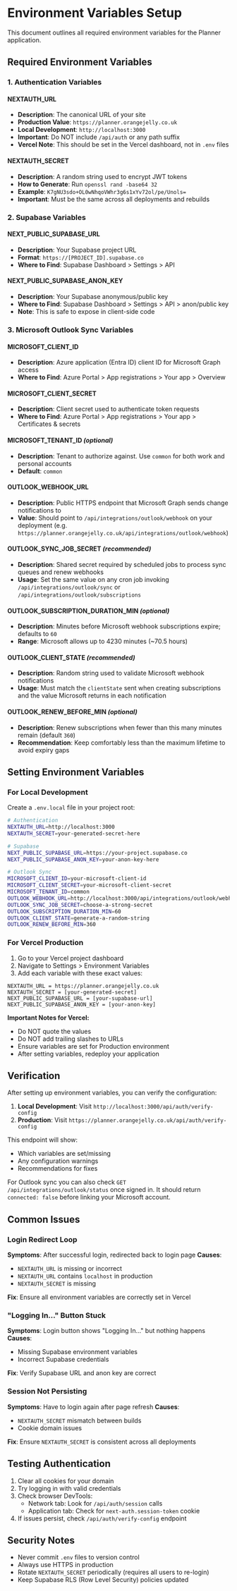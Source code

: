 # Environment Variables Setup

This document outlines all required environment variables for the Planner application.

## Required Environment Variables

### 1. Authentication Variables

#### NEXTAUTH_URL
- **Description**: The canonical URL of your site
- **Production Value**: `https://planner.orangejelly.co.uk`
- **Local Development**: `http://localhost:3000`
- **Important**: Do NOT include `/api/auth` or any path suffix
- **Vercel Note**: This should be set in the Vercel dashboard, not in `.env` files

#### NEXTAUTH_SECRET
- **Description**: A random string used to encrypt JWT tokens
- **How to Generate**: Run `openssl rand -base64 32`
- **Example**: `K7gNU3sdo+OL0wNhqoVWhr3g6s1xYv72ol/pe/Unols=`
- **Important**: Must be the same across all deployments and rebuilds

### 2. Supabase Variables

#### NEXT_PUBLIC_SUPABASE_URL
- **Description**: Your Supabase project URL
- **Format**: `https://[PROJECT_ID].supabase.co`
- **Where to Find**: Supabase Dashboard > Settings > API

#### NEXT_PUBLIC_SUPABASE_ANON_KEY
- **Description**: Your Supabase anonymous/public key
- **Where to Find**: Supabase Dashboard > Settings > API > anon/public key
- **Note**: This is safe to expose in client-side code

### 3. Microsoft Outlook Sync Variables

#### MICROSOFT_CLIENT_ID
- **Description**: Azure application (Entra ID) client ID for Microsoft Graph access
- **Where to Find**: Azure Portal > App registrations > Your app > Overview

#### MICROSOFT_CLIENT_SECRET
- **Description**: Client secret used to authenticate token requests
- **Where to Find**: Azure Portal > App registrations > Your app > Certificates & secrets

#### MICROSOFT_TENANT_ID *(optional)*
- **Description**: Tenant to authorize against. Use `common` for both work and personal accounts
- **Default**: `common`

#### OUTLOOK_WEBHOOK_URL
- **Description**: Public HTTPS endpoint that Microsoft Graph sends change notifications to
- **Value**: Should point to `/api/integrations/outlook/webhook` on your deployment (e.g. `https://planner.orangejelly.co.uk/api/integrations/outlook/webhook`)

#### OUTLOOK_SYNC_JOB_SECRET *(recommended)*
- **Description**: Shared secret required by scheduled jobs to process sync queues and renew webhooks
- **Usage**: Set the same value on any cron job invoking `/api/integrations/outlook/sync` or `/api/integrations/outlook/subscriptions`

#### OUTLOOK_SUBSCRIPTION_DURATION_MIN *(optional)*
- **Description**: Minutes before Microsoft webhook subscriptions expire; defaults to `60`
- **Range**: Microsoft allows up to 4230 minutes (~70.5 hours)

#### OUTLOOK_CLIENT_STATE *(recommended)*
- **Description**: Random string used to validate Microsoft webhook notifications
- **Usage**: Must match the `clientState` sent when creating subscriptions and the value Microsoft returns in each notification

#### OUTLOOK_RENEW_BEFORE_MIN *(optional)*
- **Description**: Renew subscriptions when fewer than this many minutes remain (default `360`)
- **Recommendation**: Keep comfortably less than the maximum lifetime to avoid expiry gaps

## Setting Environment Variables

### For Local Development

Create a `.env.local` file in your project root:

```bash
# Authentication
NEXTAUTH_URL=http://localhost:3000
NEXTAUTH_SECRET=your-generated-secret-here

# Supabase
NEXT_PUBLIC_SUPABASE_URL=https://your-project.supabase.co
NEXT_PUBLIC_SUPABASE_ANON_KEY=your-anon-key-here

# Outlook Sync
MICROSOFT_CLIENT_ID=your-microsoft-client-id
MICROSOFT_CLIENT_SECRET=your-microsoft-client-secret
MICROSOFT_TENANT_ID=common
OUTLOOK_WEBHOOK_URL=http://localhost:3000/api/integrations/outlook/webhook
OUTLOOK_SYNC_JOB_SECRET=choose-a-strong-secret
OUTLOOK_SUBSCRIPTION_DURATION_MIN=60
OUTLOOK_CLIENT_STATE=generate-a-random-string
OUTLOOK_RENEW_BEFORE_MIN=360
```

### For Vercel Production

1. Go to your Vercel project dashboard
2. Navigate to Settings > Environment Variables
3. Add each variable with these exact values:

```
NEXTAUTH_URL = https://planner.orangejelly.co.uk
NEXTAUTH_SECRET = [your-generated-secret]
NEXT_PUBLIC_SUPABASE_URL = [your-supabase-url]
NEXT_PUBLIC_SUPABASE_ANON_KEY = [your-anon-key]
```

**Important Notes for Vercel:**
- Do NOT quote the values
- Do NOT add trailing slashes to URLs
- Ensure variables are set for Production environment
- After setting variables, redeploy your application

## Verification

After setting up environment variables, you can verify the configuration:

1. **Local Development**: Visit `http://localhost:3000/api/auth/verify-config`
2. **Production**: Visit `https://planner.orangejelly.co.uk/api/auth/verify-config`

This endpoint will show:
- Which variables are set/missing
- Any configuration warnings
- Recommendations for fixes

For Outlook sync you can also check `GET /api/integrations/outlook/status` once signed in. It should return `connected: false` before linking your Microsoft account.

## Common Issues

### Login Redirect Loop
**Symptoms**: After successful login, redirected back to login page
**Causes**:
- `NEXTAUTH_URL` is missing or incorrect
- `NEXTAUTH_URL` contains `localhost` in production
- `NEXTAUTH_SECRET` is missing

**Fix**: Ensure all environment variables are correctly set in Vercel

### "Logging In..." Button Stuck
**Symptoms**: Login button shows "Logging In..." but nothing happens
**Causes**:
- Missing Supabase environment variables
- Incorrect Supabase credentials

**Fix**: Verify Supabase URL and anon key are correct

### Session Not Persisting
**Symptoms**: Have to login again after page refresh
**Causes**:
- `NEXTAUTH_SECRET` mismatch between builds
- Cookie domain issues

**Fix**: Ensure `NEXTAUTH_SECRET` is consistent across all deployments

## Testing Authentication

1. Clear all cookies for your domain
2. Try logging in with valid credentials
3. Check browser DevTools:
   - Network tab: Look for `/api/auth/session` calls
   - Application tab: Check for `next-auth.session-token` cookie
4. If issues persist, check `/api/auth/verify-config` endpoint

## Security Notes

- Never commit `.env` files to version control
- Always use HTTPS in production
- Rotate `NEXTAUTH_SECRET` periodically (requires all users to re-login)
- Keep Supabase RLS (Row Level Security) policies updated
